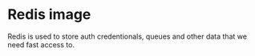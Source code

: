 # Redis image

Redis is used to store auth credentionals, queues and other data that we need 
fast access to.

